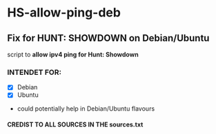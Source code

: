 # HS-allow-ping-deb

## Fix for HUNT: SHOWDOWN on Debian/Ubuntu
script to **allow ipv4 ping for Hunt: Showdown**

### INTENDET FOR:
- [x] Debian
- [x] Ubuntu
- could potentially help in Debian/Ubuntu flavours

#### CREDIST TO ALL SOURCES IN THE sources.txt
